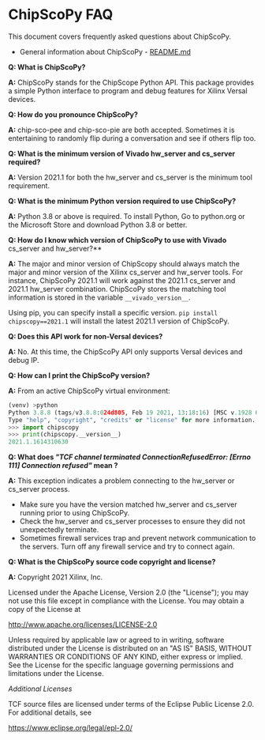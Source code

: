 # ChipScoPy FAQ

This document covers frequently asked questions about ChipScoPy.

- General information about ChipScoPy - [README.md](README.md)

**Q: What is ChipScoPy?**

**A:** ChipScoPy stands for the ChipScope Python API. This package provides a simple Python interface to program and debug features for Xilinx Versal devices.

**Q: How do you pronounce ChipScoPy?**

**A:** chip-sco-pee and chip-sco-pie are both accepted. Sometimes it is entertaining to randomly flip during a conversation and see if others flip too.

**Q: What is the minimum version of Vivado hw_server and cs_server required?**

**A:** Version 2021.1 for both the hw_server and cs_server is the minimum tool requirement.

**Q: What is the minimum Python version required to use ChipScoPy?**

**A:** Python 3.8 or above is required. To install Python, Go to python.org or the Microsoft Store and download Python 3.8 or better. 

**Q: How do I know which version of ChipScoPy to use with Vivado**
cs_server and hw_server?**

**A:** The major and minor version of ChipScopy should always match the major and minor version of the Xilinx cs_server and hw_server tools. For instance, ChipScoPy 2021.1 will work against the 2021.1 cs_server and 2021.1 hw_server combination. ChipScoPy stores the matching tool information is stored in the variable `__vivado_version__`.

Using pip, you can specify install a specific version. `pip install chipscopy==2021.1` will install the latest 2021.1 version of ChipScoPy.

**Q: Does this API work for non-Versal devices?**

**A:** No. At this time, the ChipScoPy API only supports Versal devices and debug IP.

**Q: How can I print the ChipScoPy version?**

**A:** From an active ChipScoPy virtual environment:

```python
(venv) >python
Python 3.8.8 (tags/v3.8.8:024d805, Feb 19 2021, 13:18:16) [MSC v.1928 64 bit (AMD64)] on win32
Type "help", "copyright", "credits" or "license" for more information.
>>> import chipscopy
>>> print(chipscopy.__version__)
2021.1.1614310630
```

**Q: What does *"TCF channel terminated ConnectionRefusedError: [Errno 111] Connection refused"* mean ?**

**A:** This exception indicates a problem connecting to the hw_server or cs_server process.

- Make sure you have the version matched hw_server and cs_server running prior to using ChipScoPy.
- Check the hw_server and cs_server processes to ensure they did not unexpectedly terminate.
- Sometimes firewall services trap and prevent network communication to the servers. Turn off any firewall service and try to connect again.

**Q: What is the ChipScoPy source code copyright and license?**

**A:** Copyright 2021 Xilinx, Inc.

Licensed under the Apache License, Version 2.0 (the "License"); you may not use this file except in compliance with the License. You may obtain a copy of the License at

http://www.apache.org/licenses/LICENSE-2.0

Unless required by applicable law or agreed to in writing, software distributed under the License is distributed on an "AS IS" BASIS, WITHOUT WARRANTIES OR CONDITIONS OF ANY KIND, either express or implied. See the License for the specific language governing permissions and limitations under the License.

*Additional Licenses*

TCF source files are licensed under terms of the Eclipse Public License 2.0. For additional details, see

https://www.eclipse.org/legal/epl-2.0/
